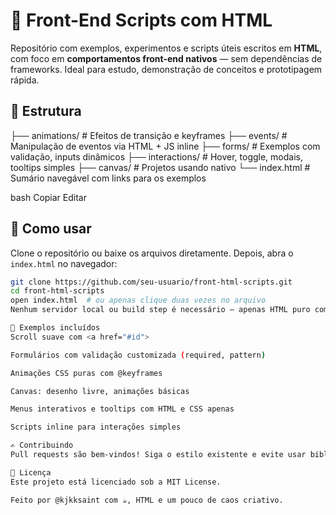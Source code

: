 # 🧠 Front-End Scripts com HTML

Repositório com exemplos, experimentos e scripts úteis escritos em **HTML**, com foco em **comportamentos front-end nativos** — sem dependências de frameworks. Ideal para estudo, demonstração de conceitos e prototipagem rápida.

## 📂 Estrutura


├── animations/ # Efeitos de transição e keyframes
├── events/ # Manipulação de eventos via HTML + JS inline
├── forms/ # Exemplos com validação, inputs dinâmicos
├── interactions/ # Hover, toggle, modais, tooltips simples
├── canvas/ # Projetos usando <canvas> nativo
└── index.html # Sumário navegável com links para os exemplos

bash
Copiar
Editar

## 🚀 Como usar

Clone o repositório ou baixe os arquivos diretamente. Depois, abra o `index.html` no navegador:

```bash
git clone https://github.com/seu-usuario/front-html-scripts.git
cd front-html-scripts
open index.html  # ou apenas clique duas vezes no arquivo
Nenhum servidor local ou build step é necessário — apenas HTML puro com toques de JS e CSS.

📌 Exemplos incluídos
Scroll suave com <a href="#id">

Formulários com validação customizada (required, pattern)

Animações CSS puras com @keyframes

Canvas: desenho livre, animações básicas

Menus interativos e tooltips com HTML e CSS apenas

Scripts inline para interações simples

✍️ Contribuindo
Pull requests são bem-vindos! Siga o estilo existente e evite usar bibliotecas externas — o foco aqui é entender como o front-end funciona na base.

📄 Licença
Este projeto está licenciado sob a MIT License.

Feito por @kjkksaint com ☕, HTML e um pouco de caos criativo.
